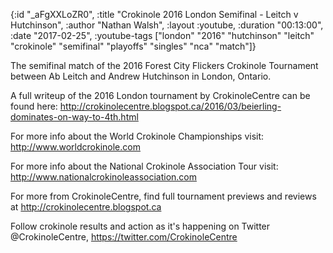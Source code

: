 {:id "_aFgXXLoZR0",
 :title "Crokinole 2016 London Semifinal - Leitch v Hutchinson",
 :author "Nathan Walsh",
 :layout :youtube,
 :duration "00:13:00",
 :date "2017-02-25",
 :youtube-tags
 ["london"
  "2016"
  "hutchinson"
  "leitch"
  "crokinole"
  "semifinal"
  "playoffs"
  "singles"
  "nca"
  "match"]}


The semifinal match of the 2016 Forest City Flickers Crokinole Tournament between Ab Leitch and Andrew Hutchinson in London, Ontario.

A full writeup of the 2016 London tournament by CrokinoleCentre can be found here: http://crokinolecentre.blogspot.ca/2016/03/beierling-dominates-on-way-to-4th.html

For more info about the World Crokinole Championships visit: http://www.worldcrokinole.com

For more info about the National Crokinole Association Tour visit: http://www.nationalcrokinoleassociation.com

For more from CrokinoleCentre, find full tournament previews and reviews at http://crokinolecentre.blogspot.ca

Follow crokinole results and action as it's happening on Twitter @CrokinoleCentre, https://twitter.com/CrokinoleCentre
